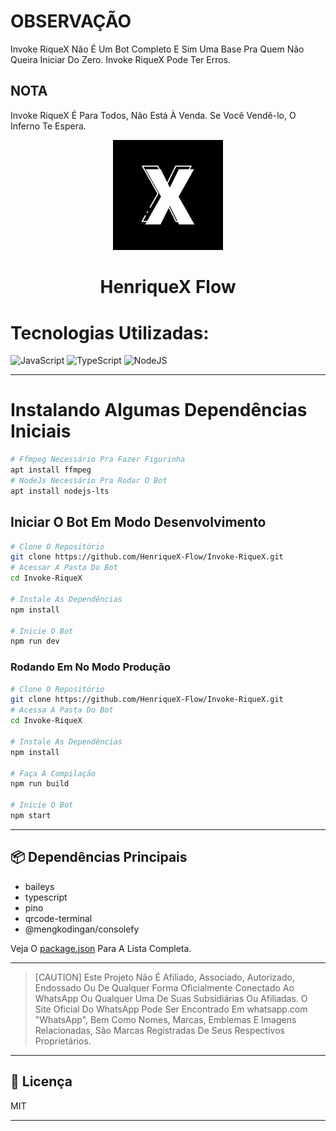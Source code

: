 # OBSERVAÇÃO
Invoke RiqueX Não É Um Bot Completo E Sim Uma Base Pra Quem Não Queira Iniciar Do Zero.
Invoke RiqueX Pode Ter Erros.

## NOTA
Invoke RiqueX É Para Todos, Não Está À Venda. Se Você Vendê-lo, O Inferno Te Espera.

<p align="center">
<img src="./media/doc.jpg" width="35%" style="margin-left": auto;margin-right: auto;display: block;">
</p>
<h1 align="center">HenriqueX Flow</h1>

# Tecnologias Utilizadas:
![JavaScript](https://img.shields.io/badge/javascript-%23323330.svg?style=for-the-badge&logo=javascript&logoColor=%23F7DF1E) ![TypeScript](https://img.shields.io/badge/typescript-%23007ACC.svg?style=for-the-badge&logo=typescript&logoColor=white) ![NodeJS](https://img.shields.io/badge/node.js-6DA55F?style=for-the-badge&logo=node.js&logoColor=white)

---

# Instalando Algumas Dependências Iniciais
```bash
# Ffmpeg Necessário Pra Fazer Figurinha
apt install ffmpeg
# NodeJs Necessário Pra Rodar O Bot
apt install nodejs-lts
```

## Iniciar O Bot Em Modo Desenvolvimento
```bash
# Clone O Repositório
git clone https://github.com/HenriqueX-Flow/Invoke-RiqueX.git
# Acessar A Pasta Do Bot
cd Invoke-RiqueX

# Instale As Dependências
npm install

# Inicie O Bot
npm run dev
```

### Rodando Em No Modo Produção
```bash
# Clone O Repositório 
git clone https://github.com/HenriqueX-Flow/Invoke-RiqueX.git
# Acessa A Pasta Do Bot
cd Invoke-RiqueX

# Instale As Dependências
npm install

# Faça A Compilação
npm run build

# Inicie O Bot
npm start
```
---

## 📦 Dependências Principais

- baileys
- typescript
- pino
- qrcode-terminal
- @mengkodingan/consolefy

Veja O [package.json](https://github.com/HenriqueX-Flow/Invoke-RiqueX/blob/main/package.json) Para A Lista Completa.


---
> [CAUTION]
> Este Projeto Não É Afiliado, Associado, Autorizado, Endossado Ou De Qualquer Forma Oficialmente Conectado Ao WhatsApp Ou Qualquer Uma De Suas Subsidiárias Ou Afiliadas. O Site Oficial Do WhatsApp Pode Ser Encontrado Em whatsapp.com "WhatsApp", Bem Como Nomes, Marcas, Emblemas E Imagens Relacionadas, São Marcas Registradas De Seus Respectivos Proprietários.
---

## 📝 Licença

MIT

---
